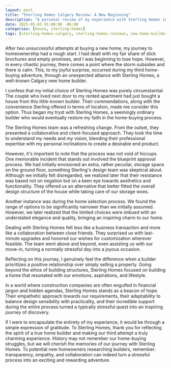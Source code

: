 ```yaml
---
layout: post
title: "Sterling Homes Calgary Review: A New Beginning"
description: "A personal review of my experience with Sterling Homes in Calgary. This post details the positive and collaborative relationship I had with this new home builder, and how it restored my faith in the home-buying process."
date: 2025-05-03 01:00:00 -06:00
categories: [house, sterling-homes]
tags: [sterling-homes-calgary, sterling-homes-reviews, new-home-builder-calgary, avid-ratings, home-awards, new-home-warranty-alberta]
---
```


After two unsuccessful attempts at buying a new home, my journey to homeownership had a rough start. I had dealt with my fair share of slick brochures and empty promises, and I was beginning to lose hope. However, in every chaotic journey, there comes a point where the storm subsides and there is calm. This, to my joyful surprise, occurred during my third home-buying adventure, through an unexpected alliance with Sterling Homes, a well-known Calgary new home builder.

I confess that my initial choice of Sterling Homes was purely circumstantial. The couple who lived next door to my rented apartment had just bought a house from this little-known builder. Their commendations, along with the convenience Sterling offered in terms of location, made me consider this option. Thus began my tryst with Sterling Homes, a seemingly ordinary builder who would eventually restore my faith in the home-buying process.

The Sterling Homes team was a refreshing change. From the outset, they presented a collaborative and client-focused approach. They took the time to understand my needs and my vision, blending their professional expertise with my personal inclinations to create a desirable end product.

However, it's important to note that the process was not void of hiccups. One memorable incident that stands out involved the blueprint approval process. We had initially envisioned an extra, rather peculiar, storage space on the ground floor, something Sterling's design team was skeptical about. Although we initially felt disregarded, we realized later that their resistance was based not on negation but on a keen eye towards aesthetics and functionality. They offered us an alternative that better fitted the overall design structure of the house while taking care of our storage woes.

Another instance was during the home selection process. We found the range of options to be significantly narrower than we initially assumed. However, we later realized that the limited choices were imbued with an understated elegance and quality, bringing an inspiring charm to our home.

Dealing with Sterling Homes felt less like a business transaction and more like a collaboration between close friends. They surprised us with last-minute upgrades and honored our wishes for customization wherever feasible. The team went above and beyond, even assisting us with our move-in, turning a normally stressful day into a joyous occasion.

Reflecting on this journey, I genuinely feel the difference when a builder prioritizes a positive relationship over simply selling a property. Going beyond the ethos of building structures, Sterling Homes focused on building a home that resonated with our emotions, aspirations, and lifestyle.

In a world where construction companies are often engulfed in financial jargon and hidden agendas, Sterling Homes stands as a beacon of hope. Their empathetic approach towards our requirements, their adaptability to balance design sensibility with practicality, and their incredible support during the entire process turned a typically stressful quest into an inspiring journey of discovery.

If I were to encapsulate the entirety of my experience, it would be through a simple expression of gratitude. To Sterling Homes, thank you for reflecting the spirit of a true home builder and making our third attempt a truly charming experience. History may not remember our home-buying struggles, but we will cherish the memories of our journey with Sterling Homes. To potential new homeowners researching builders, remember: transparency, empathy, and collaboration can indeed turn a stressful process into an exciting and rewarding adventure.
